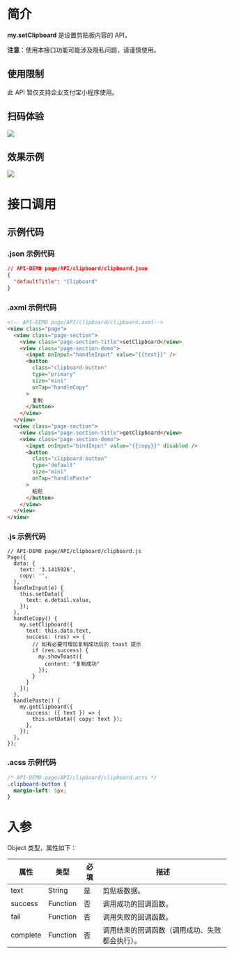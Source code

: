 

# 简介

**my.setClipboard** 是设置剪贴板内容的 API。

**注意**：使用本接口功能可能涉及隐私问题，请谨慎使用。

## 使用限制

此 API 暂仅支持企业支付宝小程序使用。

## 扫码体验

![](https://gw.alipayobjects.com/zos/skylark-tools/public/files/f8a19a2ecf849833678d611b87f02456.jpeg#align=left&display=inline&height=158&margin=%5Bobject%20Object%5D&originHeight=158&originWidth=128&status=done&style=stroke&width=128)

## 效果示例

![](https://gw.alipayobjects.com/zos/skylark-tools/public/files/37d966603d5976a9b145c398ed128368.gif#align=left&display=inline&height=540&margin=%5Bobject%20Object%5D&originHeight=540&originWidth=300&status=done&style=stroke&width=300)

# 接口调用

## 示例代码

### .json 示例代码

```json
// API-DEMO page/API/clipboard/clipboard.json
{
  "defaultTitle": "Clipboard"
}
```

### .axml 示例代码

```html
<!-- API-DEMO page/API/clipboard/clipboard.axml-->
<view class="page">
  <view class="page-section">
    <view class="page-section-title">setClipboard</view>
    <view class="page-section-demo">
      <input onInput="handleInput" value="{{text}}" />
      <button
        class="clipboard-button"
        type="primary"
        size="mini"
        onTap="handleCopy"
      >
        复制
      </button>
    </view>
  </view>
  <view class="page-section">
    <view class="page-section-title">getClipboard</view>
    <view class="page-section-demo">
      <input onInput="bindInput" value="{{copy}}" disabled />
      <button
        class="clipboard-button"
        type="default"
        size="mini"
        onTap="handlePaste"
      >
        粘贴
      </button>
    </view>
  </view>
</view>
```

### .js 示例代码

```plain
// API-DEMO page/API/clipboard/clipboard.js
Page({
  data: {
    text: '3.1415926',
    copy: '',
  },
  handleInput(e) {
    this.setData({
      text: e.detail.value,
    });
  },
  handleCopy() {
    my.setClipboard({
      text: this.data.text,
      success: (res) => {
        // 如有必要可增加复制成功后的 toast 提示
        if (res.success) {
          my.showToast({
            content: "复制成功"
          });
        }
      }
    });
  },
  handlePaste() {
    my.getClipboard({
      success: ({ text }) => {
        this.setData({ copy: text });
      },
    });
  },
});
```

### .acss 示例代码

```css
/* API-DEMO page/API/clipboard/clipboard.acss */
.clipboard-button {
  margin-left: 5px;
}
```

# 入参

Object 类型，属性如下：

| **属性** | **类型** | **必填** | **描述** |
| --- | --- | --- | --- |
| text | String | 是 | 剪贴板数据。 |
| success | Function | 否 | 调用成功的回调函数。 |
| fail | Function | 否 | 调用失败的回调函数。 |
| complete | Function | 否 | 调用结束的回调函数（调用成功、失败都会执行）。 |
